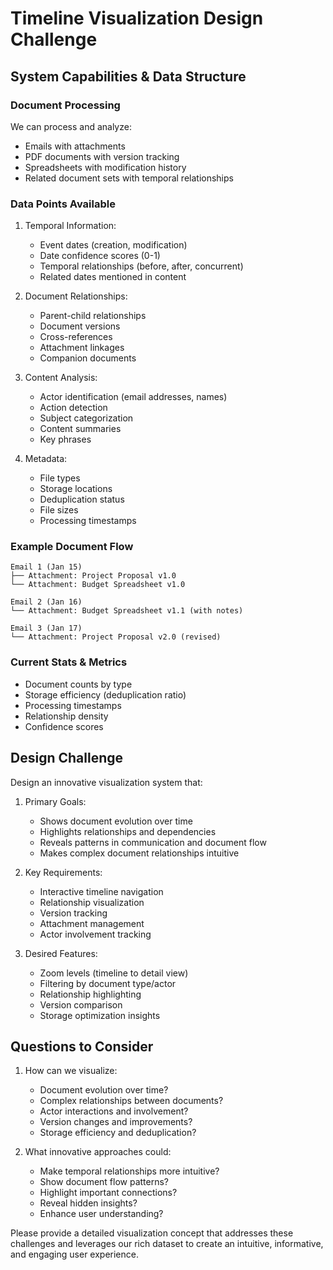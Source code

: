 # Timeline Visualization Design Challenge

## System Capabilities & Data Structure

### Document Processing
We can process and analyze:
- Emails with attachments
- PDF documents with version tracking
- Spreadsheets with modification history
- Related document sets with temporal relationships

### Data Points Available
1. Temporal Information:
   - Event dates (creation, modification)
   - Date confidence scores (0-1)
   - Temporal relationships (before, after, concurrent)
   - Related dates mentioned in content

2. Document Relationships:
   - Parent-child relationships
   - Document versions
   - Cross-references
   - Attachment linkages
   - Companion documents

3. Content Analysis:
   - Actor identification (email addresses, names)
   - Action detection
   - Subject categorization
   - Content summaries
   - Key phrases

4. Metadata:
   - File types
   - Storage locations
   - Deduplication status
   - File sizes
   - Processing timestamps

### Example Document Flow
```
Email 1 (Jan 15)
├── Attachment: Project Proposal v1.0
└── Attachment: Budget Spreadsheet v1.0

Email 2 (Jan 16)
└── Attachment: Budget Spreadsheet v1.1 (with notes)

Email 3 (Jan 17)
└── Attachment: Project Proposal v2.0 (revised)
```

### Current Stats & Metrics
- Document counts by type
- Storage efficiency (deduplication ratio)
- Processing timestamps
- Relationship density
- Confidence scores

## Design Challenge

Design an innovative visualization system that:

1. Primary Goals:
   - Shows document evolution over time
   - Highlights relationships and dependencies
   - Reveals patterns in communication and document flow
   - Makes complex document relationships intuitive

2. Key Requirements:
   - Interactive timeline navigation
   - Relationship visualization
   - Version tracking
   - Attachment management
   - Actor involvement tracking

3. Desired Features:
   - Zoom levels (timeline to detail view)
   - Filtering by document type/actor
   - Relationship highlighting
   - Version comparison
   - Storage optimization insights

## Questions to Consider

1. How can we visualize:
   - Document evolution over time?
   - Complex relationships between documents?
   - Actor interactions and involvement?
   - Version changes and improvements?
   - Storage efficiency and deduplication?

2. What innovative approaches could:
   - Make temporal relationships more intuitive?
   - Show document flow patterns?
   - Highlight important connections?
   - Reveal hidden insights?
   - Enhance user understanding?

Please provide a detailed visualization concept that addresses these challenges and leverages our rich dataset to create an intuitive, informative, and engaging user experience.

